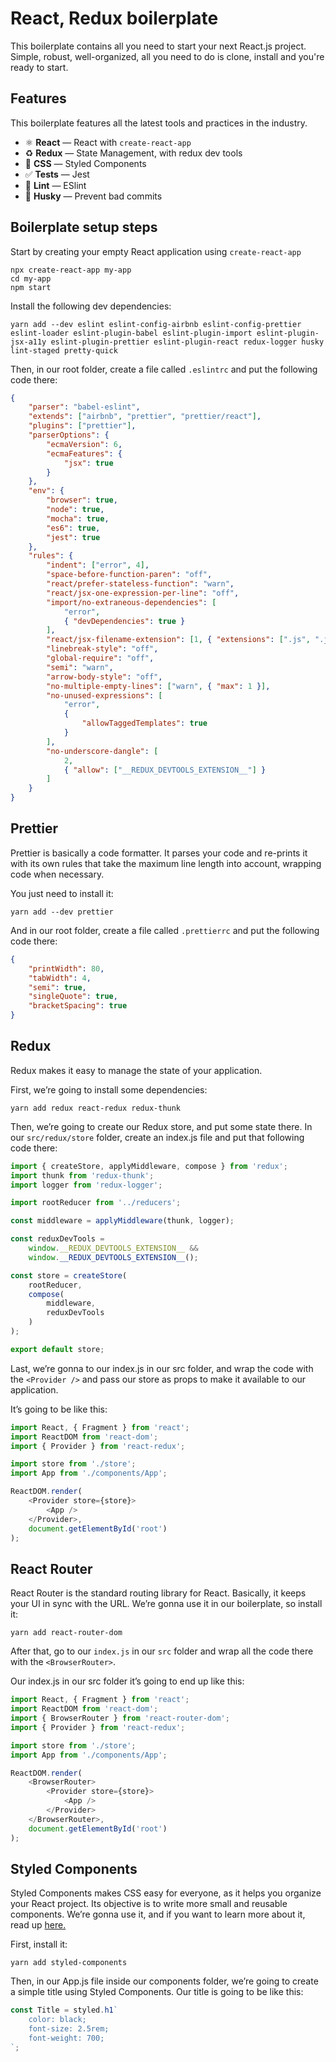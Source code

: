 # React, Redux boilerplate

This boilerplate contains all you need to start your next React.js project. Simple, robust, well-organized, all you need to do is clone, install and you're ready to start.

## Features

This boilerplate features all the latest tools and practices in the industry.

-   ⚛ **React** — React with `create-react-app`
-   ♻ **Redux** — State Management, with redux dev tools
-   💅 **CSS** — Styled Components
-   ✅ **Tests** — Jest
-   💖 **Lint** — ESlint
-   🐶 **Husky** — Prevent bad commits

## Boilerplate setup steps

Start by creating your empty React application using `create-react-app`

```console
npx create-react-app my-app
cd my-app
npm start
```

Install the following dev dependencies:

```console
yarn add --dev eslint eslint-config-airbnb eslint-config-prettier eslint-loader eslint-plugin-babel eslint-plugin-import eslint-plugin-jsx-a11y eslint-plugin-prettier eslint-plugin-react redux-logger husky lint-staged pretty-quick
```

Then, in our root folder, create a file called `.eslintrc` and put the following code there:

```json
{
    "parser": "babel-eslint",
    "extends": ["airbnb", "prettier", "prettier/react"],
    "plugins": ["prettier"],
    "parserOptions": {
        "ecmaVersion": 6,
        "ecmaFeatures": {
            "jsx": true
        }
    },
    "env": {
        "browser": true,
        "node": true,
        "mocha": true,
        "es6": true,
        "jest": true
    },
    "rules": {
        "indent": ["error", 4],
        "space-before-function-paren": "off",
        "react/prefer-stateless-function": "warn",
        "react/jsx-one-expression-per-line": "off",
        "import/no-extraneous-dependencies": [
            "error",
            { "devDependencies": true }
        ],
        "react/jsx-filename-extension": [1, { "extensions": [".js", ".jsx"] }],
        "linebreak-style": "off",
        "global-require": "off",
        "semi": "warn",
        "arrow-body-style": "off",
        "no-multiple-empty-lines": ["warn", { "max": 1 }],
        "no-unused-expressions": [
            "error",
            {
                "allowTaggedTemplates": true
            }
        ],
        "no-underscore-dangle": [
            2,
            { "allow": ["__REDUX_DEVTOOLS_EXTENSION__"] }
        ]
    }
}
```

## Prettier

Prettier is basically a code formatter. It parses your code and re-prints it with its own rules that take the maximum line length into account, wrapping code when necessary.

You just need to install it:

```console
yarn add --dev prettier
```

And in our root folder, create a file called `.prettierrc` and put the following code there:

```json
{
    "printWidth": 80,
    "tabWidth": 4,
    "semi": true,
    "singleQuote": true,
    "bracketSpacing": true
}
```

## Redux

Redux makes it easy to manage the state of your application.

First, we’re going to install some dependencies:

```console
yarn add redux react-redux redux-thunk
```

Then, we’re going to create our Redux store, and put some state there. In our `src/redux/store` folder, create an index.js file and put that following code there:

```js
import { createStore, applyMiddleware, compose } from 'redux';
import thunk from 'redux-thunk';
import logger from 'redux-logger';

import rootReducer from '../reducers';

const middleware = applyMiddleware(thunk, logger);

const reduxDevTools =
    window.__REDUX_DEVTOOLS_EXTENSION__ &&
    window.__REDUX_DEVTOOLS_EXTENSION__();

const store = createStore(
    rootReducer,
    compose(
        middleware,
        reduxDevTools
    )
);

export default store;
```

Last, we’re gonna to our index.js in our src folder, and wrap the code with the `<Provider />` and pass our store as props to make it available to our application.

It’s going to be like this:

```js
import React, { Fragment } from 'react';
import ReactDOM from 'react-dom';
import { Provider } from 'react-redux';

import store from './store';
import App from './components/App';

ReactDOM.render(
    <Provider store={store}>
        <App />
    </Provider>,
    document.getElementById('root')
);
```

## React Router

React Router is the standard routing library for React. Basically, it keeps your UI in sync with the URL. We’re gonna use it in our boilerplate, so install it:

```console
yarn add react-router-dom
```

After that, go to our `index.js` in our `src` folder and wrap all the code there with the `<BrowserRouter>`.

Our index.js in our src folder it’s going to end up like this:

```js
import React, { Fragment } from 'react';
import ReactDOM from 'react-dom';
import { BrowserRouter } from 'react-router-dom';
import { Provider } from 'react-redux';

import store from './store';
import App from './components/App';

ReactDOM.render(
    <BrowserRouter>
        <Provider store={store}>
            <App />
        </Provider>
    </BrowserRouter>,
    document.getElementById('root')
);
```

## Styled Components

Styled Components makes CSS easy for everyone, as it helps you organize your React project. Its objective is to write more small and reusable components. We’re gonna use it, and if you want to learn more about it, read up [here.](https://www.styled-components.com)

First, install it:

```console
yarn add styled-components
```

Then, in our App.js file inside our components folder, we’re going to create a simple title using Styled Components. Our title is going to be like this:

```js
const Title = styled.h1`
    color: black;
    font-size: 2.5rem;
    font-weight: 700;
`;
```
